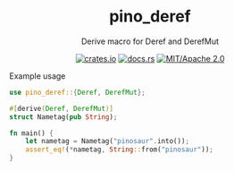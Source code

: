 
<div align="center">

# pino_deref
Derive macro for Deref and DerefMut

[![crates.io](https://img.shields.io/crates/v/pino_deref.svg)](https://crates.io/crates/pino_deref)
[![docs.rs](https://docs.rs/pino_deref/badge.svg)](https://docs.rs/pino_deref)
[![MIT/Apache 2.0](https://img.shields.io/badge/license-MIT%2FApache-blue.svg)](#)

</div>

Example usage
```rust
use pino_deref::{Deref, DerefMut};

#[derive(Deref, DerefMut)]
struct Nametag(pub String);

fn main() {
    let nametag = Nametag("pinosaur".into());
    assert_eq!(*nametag, String::from("pinosaur"));
}
```
